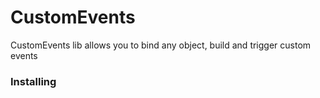 # CustomEvents
CustomEvents lib allows you to bind any object, build and trigger custom events


### Installing
